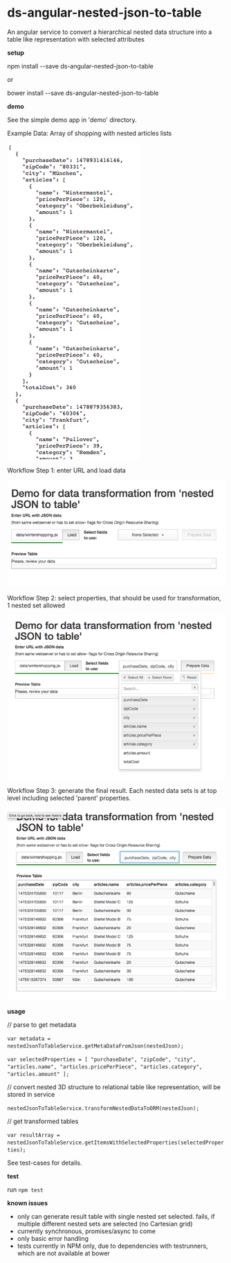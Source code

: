 # ds-angular-nested-json-to-table

An angular service to convert a hierarchical nested data structure into a table like representation with selected attributes

**setup**

npm install --save ds-angular-nested-json-to-table

or

bower install --save ds-angular-nested-json-to-table

**demo**

See the simple demo app in 'demo' directory.

Example Data: Array of shopping with nested articles lists 

![nested_data](docs/nested_data.png)

Workflow Step 1: enter URL and load data

![workflow_1_load_data](docs/workflow_1_load_data.png)

Workflow Step 2: select properties, that should be used for transformation, 1 nested set allowed

![workflow_2_select_properties](docs/workflow_2_select_properties.png)

Workflow Step 3: generate the final result. Each nested data sets is at top level including selected 'parent' properties.

![workflow_3_transformed_result](docs/workflow_3_transformed_result.png)

**usage**

// parse to get metadata

`var metadata = nestedJsonToTableService.getMetaDataFromJson(nestedJson);`

`var selectedProperties = [
            "purchaseDate", "zipCode", "city",
            "articles.name", "articles.pricePerPiece",
            "articles.category", "articles.amount"
];`
        
// convert nested 3D structure to relational table like representation, will be stored in service

`nestedJsonToTableService.transformNestedDataToORM(nestedJson);`

// get transformed tables

`var resultArray = nestedJsonToTableService.getItemsWithSelectedProperties(selectedProperties);`
    

See test-cases for details.

**test**

run `npm test`

**known issues**

- only can generate result table with single nested set selected. fails, if multiple different nested sets are selected (no Cartesian grid)
- currently synchronous, promises/async to come
- only basic error handling
- tests currently in NPM only, due to dependencies with testrunners, which are not available at bower